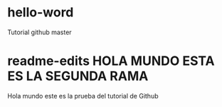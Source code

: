 # hello-word
Tutorial github
 master

readme-edits
HOLA MUNDO ESTA ES LA SEGUNDA RAMA
=======
Hola mundo este es la prueba del tutorial de Github